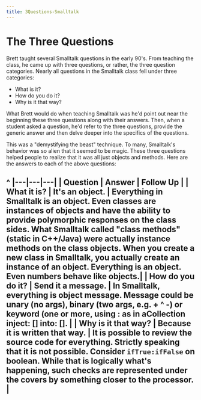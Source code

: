 ```yaml
---
title: 3Questions-Smalltalk
---
```

# The Three Questions
Brett taught several Smalltalk questions in the early 90's. From teaching the class, he came up with three questions, or rather, the three question categories. Nearly all questions in the Smalltalk class fell under three categories:
* What is it?
* How do you do it?
* Why is it that way?

What Brett would do when teaching Smalltalk was he'd point out near the beginning these three questions along with their answers. Then, when a student asked a question, he'd refer to the three questions, provide the generic answer and then delve deeper into the specifics of the questions.

This was a "demystifying the beast" technique. To many, Smalltalk's behavior was so alien that it seemed to be magic. These three questions helped people to realize that it was all just objects and methods. Here are the answers to each of the above questions:

^
|---|---|---|
| **Question** | **Answer** | **Follow Up** |
| **What it is?** | It's an object. | Everything in Smalltalk is an object. Even classes are instances of objects and have the ability to provide polymorphic responses on the class sides. What Smalltalk called "class methods" (static in C++/Java) were **actually** instance methods on the class objects. When you create a new class in Smalltalk, you actually create an instance of an object. Everything is an object. Even numbers behave like objects.|
| **How do you do it?** | Send it a message. | In Smalltalk, everything is object message. Message could be unary (no args), binary (two args, e.g. + ^ -) or keyword (one or more, using : as in aCollection inject: [] into: []. |
| **Why is it that way?** | Because it is written that way. | It is possible to review the source code for everything. Strictly speaking that it is not possible. Consider ```ifTrue:ifFalse``` on boolean. While that is logically what's happening, such checks are represented under the covers by something closer to the processor. |
----

